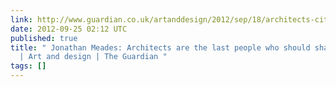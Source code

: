 ```yaml
---
link: http://www.guardian.co.uk/artanddesign/2012/sep/18/architects-cities-jonathan-meades?mobile-redirect=false
date: 2012-09-25 02:12 UTC
published: true
title: " Jonathan Meades: Architects are the last people who should shape our cities
  | Art and design | The Guardian "
tags: []
---
```



